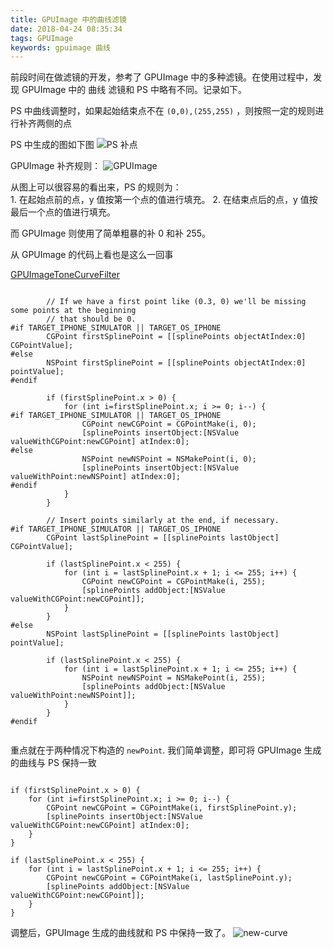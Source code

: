 ```yaml
---
title: GPUImage 中的曲线滤镜
date: 2018-04-24 08:35:34
tags: GPUImage
keywords: gpuimage 曲线
---
```


前段时间在做滤镜的开发，参考了 GPUImage 中的多种滤镜。在使用过程中，发现 GPUImage 中的 曲线 滤镜和 PS 中略有不同。记录如下。

PS 中曲线调整时，如果起始结束点不在 `(0,0),(255,255)` ，则按照一定的规则进行补齐两侧的点

PS 中生成的图如下图
![PS 补点](http://cdn.imqsc.xyz/curve-ps.jpg)

GPUImage 补齐规则：
![GPUImage](http://cdn.imqsc.xyz/curve-old.jpg)

从图上可以很容易的看出来，PS 的规则为：  
    1. 在起始点前的点，y 值按第一个点的值进行填充。
    2. 在结束点后的点，y 值按最后一个点的值进行填充。

而 GPUImage 则使用了简单粗暴的补 0 和补 255。

从 GPUImage 的代码上看也是这么一回事

[GPUImageToneCurveFilter](https://github.com/BradLarson/GPUImage/blob/master/framework/Source/GPUImageToneCurveFilter.m#L284~L323)

```objc
        
        // If we have a first point like (0.3, 0) we'll be missing some points at the beginning
        // that should be 0.
#if TARGET_IPHONE_SIMULATOR || TARGET_OS_IPHONE
        CGPoint firstSplinePoint = [[splinePoints objectAtIndex:0] CGPointValue];
#else
        NSPoint firstSplinePoint = [[splinePoints objectAtIndex:0] pointValue];
#endif
        
        if (firstSplinePoint.x > 0) {
            for (int i=firstSplinePoint.x; i >= 0; i--) {
#if TARGET_IPHONE_SIMULATOR || TARGET_OS_IPHONE
                CGPoint newCGPoint = CGPointMake(i, 0);
                [splinePoints insertObject:[NSValue valueWithCGPoint:newCGPoint] atIndex:0];
#else
                NSPoint newNSPoint = NSMakePoint(i, 0);
                [splinePoints insertObject:[NSValue valueWithPoint:newNSPoint] atIndex:0];
#endif
            }
        }

        // Insert points similarly at the end, if necessary.
#if TARGET_IPHONE_SIMULATOR || TARGET_OS_IPHONE
        CGPoint lastSplinePoint = [[splinePoints lastObject] CGPointValue];

        if (lastSplinePoint.x < 255) {
            for (int i = lastSplinePoint.x + 1; i <= 255; i++) {
                CGPoint newCGPoint = CGPointMake(i, 255);
                [splinePoints addObject:[NSValue valueWithCGPoint:newCGPoint]];
            }
        }
#else
        NSPoint lastSplinePoint = [[splinePoints lastObject] pointValue];
        
        if (lastSplinePoint.x < 255) {
            for (int i = lastSplinePoint.x + 1; i <= 255; i++) {
                NSPoint newNSPoint = NSMakePoint(i, 255);
                [splinePoints addObject:[NSValue valueWithPoint:newNSPoint]];
            }
        }
#endif
        
```

重点就在于两种情况下构造的 `newPoint`.
我们简单调整，即可将 GPUImage 生成的曲线与 PS 保持一致

``` objc

if (firstSplinePoint.x > 0) {
    for (int i=firstSplinePoint.x; i >= 0; i--) {
        CGPoint newCGPoint = CGPointMake(i, firstSplinePoint.y);
        [splinePoints insertObject:[NSValue valueWithCGPoint:newCGPoint] atIndex:0];
    }
}

```

```objc
if (lastSplinePoint.x < 255) {
    for (int i = lastSplinePoint.x + 1; i <= 255; i++) {
        CGPoint newCGPoint = CGPointMake(i, lastSplinePoint.y);
        [splinePoints addObject:[NSValue valueWithCGPoint:newCGPoint]];
    }
}
```

调整后，GPUImage 生成的曲线就和 PS 中保持一致了。
![new-curve](http://cdn.imqsc.xyz/curve-new.jpg)


